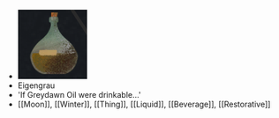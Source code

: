 - ![image.png](../assets/image_1700908170052_0.png)
- Eigengrau
- 'If Greydawn Oil were drinkable…'
- [[Moon]], [[Winter]], [[Thing]], [[Liquid]], [[Beverage]], [[Restorative]]